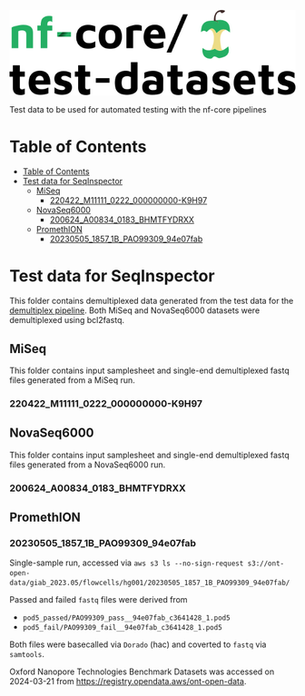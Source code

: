 ![nfcore/test-datasets](docs/images/test-datasets_logo.png)

Test data to be used for automated testing with the nf-core pipelines

# Table of Contents

- [Table of Contents](#table-of-contents)
- [Test data for SeqInspector](#test-data-for-seqinspector)
  - [MiSeq](#miseq)
    - [220422\_M11111\_0222\_000000000-K9H97](#220422_m11111_0222_000000000-k9h97)
  - [NovaSeq6000](#novaseq6000)
    - [200624\_A00834\_0183\_BHMTFYDRXX](#200624_a00834_0183_bhmtfydrxx)
  - [PromethION](#promethion)
    - [20230505\_1857\_1B\_PAO99309\_94e07fab](#20230505_1857_1b_pao99309_94e07fab)


# Test data for SeqInspector

This folder contains demultiplexed data generated from the test data for the [demultiplex pipeline](https://github.com/nf-core/test-datasets/tree/demultiplex). Both MiSeq and NovaSeq6000 datasets were demultiplexed using bcl2fastq.

## MiSeq
This folder contains input samplesheet and single-end demultiplexed fastq files generated from a MiSeq run.

### 220422_M11111_0222_000000000-K9H97

## NovaSeq6000

This folder contains input samplesheet and single-end demultiplexed fastq files generated from a NovaSeq6000 run.

### 200624_A00834_0183_BHMTFYDRXX

## PromethION

### 20230505_1857_1B_PAO99309_94e07fab
Single-sample run, accessed via `aws s3 ls --no-sign-request s3://ont-open-data/giab_2023.05/flowcells/hg001/20230505_1857_1B_PAO99309_94e07fab/`

Passed and failed `fastq` files were derived from
- `pod5_passed/PAO99309_pass__94e07fab_c3641428_1.pod5` 
- `pod5_fail/PAO99309_fail__94e07fab_c3641428_1.pod5`

Both files were basecalled via `Dorado` (hac) and coverted to `fastq` via `samtools`.

Oxford Nanopore Technologies Benchmark Datasets was accessed on 2024-03-21 from https://registry.opendata.aws/ont-open-data.